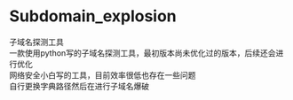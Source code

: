 # Subdomain_explosion
子域名探测工具  
一款使用python写的子域名探测工具，最初版本尚未优化过的版本，后续还会进行优化  
网络安全小白写的工具，目前效率很低也存在一些问题  
自行更换字典路径然后在进行子域名爆破
